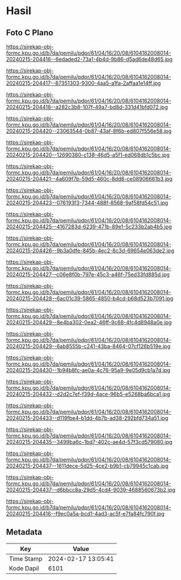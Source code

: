 # Hasil

## Foto C Plano

https://sirekap-obj-formc.kpu.go.id/b7da/pemilu/pdpr/61/04/16/20/08/6104162008014-20240215-204416--6edaded2-73a1-4b4d-9b86-d5ad6de48d65.jpg

https://sirekap-obj-formc.kpu.go.id/b7da/pemilu/pdpr/61/04/16/20/08/6104162008014-20240215-204417--87351303-9300-4aa5-a1fa-2affaa1e14ff.jpg

https://sirekap-obj-formc.kpu.go.id/b7da/pemilu/pdpr/61/04/16/20/08/6104162008014-20240215-204418--a282c3b8-107f-49a7-bd8d-331d41bfd072.jpg

https://sirekap-obj-formc.kpu.go.id/b7da/pemilu/pdpr/61/04/16/20/08/6104162008014-20240215-204420--23063544-0b87-43af-8f6b-ed807f556e58.jpg

https://sirekap-obj-formc.kpu.go.id/b7da/pemilu/pdpr/61/04/16/20/08/6104162008014-20240215-204420--12690380-c138-46d5-a5f1-ed068db1c5bc.jpg

https://sirekap-obj-formc.kpu.go.id/b7da/pemilu/pdpr/61/04/16/20/08/6104162008014-20240215-204421--4a609f7b-59d5-460c-8dd8-ce08906661b3.jpg

https://sirekap-obj-formc.kpu.go.id/b7da/pemilu/pdpr/61/04/16/20/08/6104162008014-20240215-204423--076193f3-7344-488f-8568-9af58fd54c51.jpg

https://sirekap-obj-formc.kpu.go.id/b7da/pemilu/pdpr/61/04/16/20/08/6104162008014-20240215-204425--4167283d-6239-471b-89e1-5c233b2ab4b5.jpg

https://sirekap-obj-formc.kpu.go.id/b7da/pemilu/pdpr/61/04/16/20/08/6104162008014-20240215-204426--9b3a0dfe-845b-4ec2-8c3d-69654e063de2.jpg

https://sirekap-obj-formc.kpu.go.id/b7da/pemilu/pdpr/61/04/16/20/08/6104162008014-20240215-204427--c06e8f0b-797e-45c3-a46f-75ed33fd885d.jpg

https://sirekap-obj-formc.kpu.go.id/b7da/pemilu/pdpr/61/04/16/20/08/6104162008014-20240215-204428--6ac01c39-5865-4850-b4cd-b68d523b7091.jpg

https://sirekap-obj-formc.kpu.go.id/b7da/pemilu/pdpr/61/04/16/20/08/6104162008014-20240215-204429--8e4ba302-0ea2-46ff-9c68-4fc4d8948a0e.jpg

https://sirekap-obj-formc.kpu.go.id/b7da/pemilu/pdpr/61/04/16/20/08/6104162008014-20240215-204429--6ab8555b-c241-43ba-8464-07cf126b519e.jpg

https://sirekap-obj-formc.kpu.go.id/b7da/pemilu/pdpr/61/04/16/20/08/6104162008014-20240215-204430--1b94b8fc-ae0a-4c76-95a9-9e05d9cb1a7d.jpg

https://sirekap-obj-formc.kpu.go.id/b7da/pemilu/pdpr/61/04/16/20/08/6104162008014-20240215-204432--d2d2c7ef-f39d-4ace-96b5-e5268ba6bca1.jpg

https://sirekap-obj-formc.kpu.go.id/b7da/pemilu/pdpr/61/04/16/20/08/6104162008014-20240215-204433--d119fbe4-b1dd-4b7b-ad38-292bfd734a51.jpg

https://sirekap-obj-formc.kpu.go.id/b7da/pemilu/pdpr/61/04/16/20/08/6104162008014-20240215-204435--3499ba6c-1bd7-402c-ae4d-57f3cd579080.jpg

https://sirekap-obj-formc.kpu.go.id/b7da/pemilu/pdpr/61/04/16/20/08/6104162008014-20240215-204437--1611dece-5d25-4ce2-b9b1-cb79945c1cab.jpg

https://sirekap-obj-formc.kpu.go.id/b7da/pemilu/pdpr/61/04/16/20/08/6104162008014-20240215-204437--d6bbcc8a-29d5-4cd4-9039-4688560673b2.jpg

https://sirekap-obj-formc.kpu.go.id/b7da/pemilu/pdpr/61/04/16/20/08/6104162008014-20240215-204416--f9ec0a5a-bcd1-4ad3-ac5f-e7fa84fc790f.jpg


## Metadata

| Key        | Value               |
| ---------- | ------------------- |
| Time Stamp | 2024-02-17 13:05:41 |
| Kode Dapil | 6101                |



